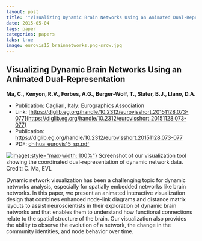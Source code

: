 ```yaml
---
layout: post
title: '"Visualizing Dynamic Brain Networks Using an Animated Dual-Representation"'
date: 2015-05-04
tags: paper
categories: papers
tabs: true
image: eurovis15_brainnetworks.png-srcw.jpg
---
```


## Visualizing Dynamic Brain Networks Using an Animated Dual-Representation
**Ma, C., Kenyon, R.V., Forbes, A.G., Berger-Wolf, T., Slater, B.J., Llano, D.A.**
- Publication: Cagliari, Italy: Eurographics Association
- Link: [https://diglib.eg.org/handle/10.2312/eurovisshort.20151128.073-077](https://diglib.eg.org/handle/10.2312/eurovisshort.20151128.073-077)
- Publication: https://diglib.eg.org/handle/10.2312/eurovisshort.20151128.073-077
- PDF: [chihua_eurovis15_sp.pdf](/documents/chihua_eurovis15_sp.pdf)


[![image](https://www.evl.uic.edu/output/originals/eurovis15_brainnetworks.png-srcw.jpg){:style="max-width: 100%"}](https://www.evl.uic.edu/output/originals/eurovis15_brainnetworks.png-srcw.jpg)
Screenshot of our visualization tool showing the coordinated dual-representation of dynamic network data.
Credit: C. Ma, EVL

Dynamic network visualization has been a challenging topic for dynamic networks analysis, especially for spatially embedded networks like brain networks.  In this paper, we present an animated interactive visualization design that combines enhanced node-link diagrams and distance matrix layouts to assist neuroscientists in their exploration of dynamic brain networks and that enables them to understand how functional connections relate to the spatial structure of the brain.  Our visualization also provides the ability to observe the evolution of a network, the change in the community identities, and node behavior over time.